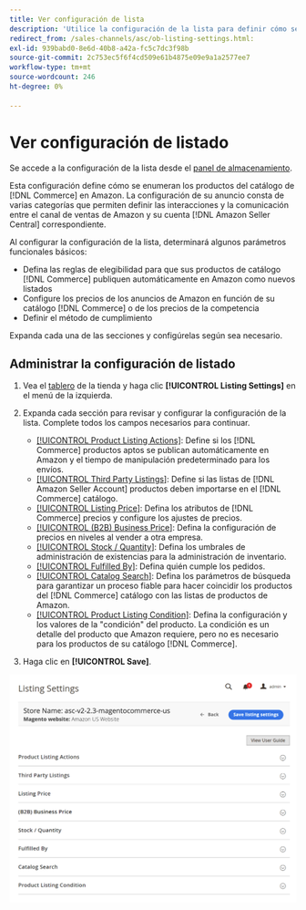 ```yaml
---
title: Ver configuración de lista
description: 'Utilice la configuración de la lista para definir cómo se enumeran los productos del catálogo en [!DNL Commerce] a1/>. [!DNL Amazon Marketplace]'
redirect_from: /sales-channels/asc/ob-listing-settings.html: 
exl-id: 939babd0-8e6d-40b8-a42a-fc5c7dc3f98b
source-git-commit: 2c753ec5f6f4cd509e61b4875e09e9a1a2577ee7
workflow-type: tm+mt
source-wordcount: 246
ht-degree: 0%

---
```


# Ver configuración de listado

Se accede a la configuración de la lista desde el [panel de almacenamiento](./amazon-store-dashboard.md).

Esta configuración define cómo se enumeran los productos del catálogo de [!DNL Commerce] en Amazon. La configuración de su anuncio consta de varias categorías que permiten definir las interacciones y la comunicación entre el canal de ventas de Amazon y su cuenta [!DNL Amazon Seller Central] correspondiente.

Al configurar la configuración de la lista, determinará algunos parámetros funcionales básicos:

- Defina las reglas de elegibilidad para que sus productos de catálogo [!DNL Commerce] publiquen automáticamente en Amazon como nuevos listados
- Configure los precios de los anuncios de Amazon en función de su catálogo [!DNL Commerce] o de los precios de la competencia
- Definir el método de cumplimiento

Expanda cada una de las secciones y configúrelas según sea necesario.

## Administrar la configuración de listado

1. Vea el [tablero](./amazon-store-dashboard.md) de la tienda y haga clic **[!UICONTROL Listing Settings]** en el menú de la izquierda.

1. Expanda cada sección para revisar y configurar la configuración de la lista. Complete todos los campos necesarios para continuar.

   - [[!UICONTROL Product Listing Actions]](./product-listing-actions.md): Define si los  [!DNL Commerce] productos aptos se publican automáticamente en Amazon y el tiempo de manipulación predeterminado para los envíos.
   - [[!UICONTROL Third Party Listings]](./third-party-listing-settings.md): Define si las listas de  [!DNL Amazon Seller Account] productos deben importarse en el  [!DNL Commerce] catálogo.
   - [[!UICONTROL Listing Price]](./listing-price.md): Defina los atributos de  [!DNL Commerce] precios y configure los ajustes de precios.
   - [[!UICONTROL (B2B) Business Price]](./business-pricing.md): Defina la configuración de precios en niveles al vender a otra empresa.
   - [[!UICONTROL Stock / Quantity]](./stock-quantity.md): Defina los umbrales de administración de existencias para la administración de inventario.
   - [[!UICONTROL Fulfilled By]](./fulfilled-by.md)\: Defina quién cumple los pedidos.
   - [[!UICONTROL Catalog Search]](./catalog-search.md): Defina los parámetros de búsqueda para garantizar un proceso fiable para hacer coincidir los productos del  [!DNL Commerce] catálogo con las listas de productos de Amazon.
   - [[!UICONTROL Product Listing Condition]](./product-listing-condition.md): Defina la configuración y los valores de la &quot;condición&quot; del producto. La condición es un detalle del producto que Amazon requiere, pero no es necesario para los productos de su catálogo [!DNL Commerce].

1. Haga clic en **[!UICONTROL Save]**.

![Configuración de lista](assets/amazon-listing-settings.png)
